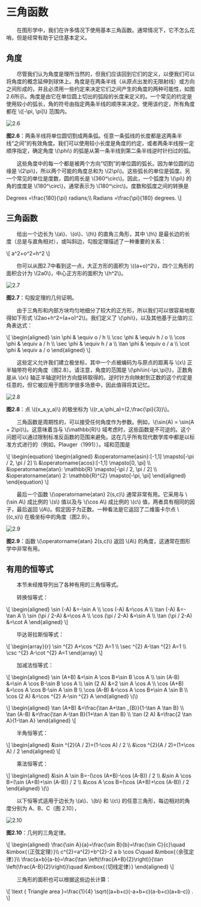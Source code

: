 # 三角函数

&emsp;&emsp;在图形学中，我们在许多情况下使用基本三角函数。通常情况下，它不怎么花哨，但是经常有助于记住基本定义。

## 角度

&emsp;&emsp;尽管我们认为角度是理所当然的，但我们应该回到它们的定义，以便我们可以将角度的概念延伸到球体上。角度是在两条半线（从原点出发的无限射线）或方向之间形成的，并且必须用一些约定来决定它们之间产生的角度的两种可能性，如图2.6所示。角度是由它在单位圆上切出的弧段的长度来定义的。一个常见的约定是使用较小的弧长，角的符号由指定两条半线的顺序来决定。使用该约定，所有角度都在 \\([-\pi, \pi]\\) 范围内。

![2.6](./img/2.6.png)

**图2.6**：两条半线将单位圆切割成两条弧。任意一条弧线的长度都是这两条半线“之间”的有效角度。我们可以使用较小长度是角度的约定，或者两条半线按一定顺序指定，确定角度 \\(\phi\\) 的弧是从第一条半线到第二条半线逆时针扫过的弧。

&emsp;&emsp;这些角度中的每一个都是被两个方向“切割”的单位圆的弧长。因为单位圆的边缘是 \\(2\pi\\)，所以两个可能的角度总和为 \\(2\pi\\)。这些弧长的单位是弧度。另一个常见的单位是度数，圆的周长是 \\(360^\circ\\)。因此，一个弧度为 \\(\pi\\) 的角的度度是 \\(180^\circ\\)，通常表示为 \\(180^\circ\\)。度数和弧度之间的转换是

Degrees =\frac{180}{\pi} radians;\\\\
Radians =\frac{\pi}{180} degrees.
\\]

## 三角函数

&emsp;&emsp;给出一个边长为 \\(a\\)、\\(o\\)、\\(h\\) 的直角三角形，其中 \\(h\\) 是最长边的长度（总是与直角相对），或叫斜边，勾股定理描述了一种重要的关系：

\\[
a^2+o^2=h^2
\\]

&emsp;&emsp;你可以从图2.7中看到这一点，大正方形的面积为 \\((a+o)^2\\)，四个三角形的面积合计为 \\(2a0\\)，中心正方形的面积为 \\(h^2\\)。

![2.7](./img/2.7.png)

**图2.7**：勾股定理的几何证明。

&emsp;&emsp;由于三角形和内部方块均匀地细分了较大的正方形，所以我们可以很容易地取得如下形式 \\(2ao+h^2=(a+o)^2\\)。我们定义了 \\(\phi\\)，以及其他基于比值的三角表达式：

\\[
\begin{aligned}
\sin \phi & \equiv o / h \\\\
\csc \phi & \equiv h / o \\\\
\cos \phi & \equiv a / h \\\\
\sec \phi & \equiv h / a \\\\
\tan \phi & \equiv o / a \\\\
\cot \phi & \equiv a / o
\end{aligned}
\\]

&emsp;&emsp;这些定义允许我们建立极坐标，其中一个点被编码为与原点的距离与 \\(x\\) 正半轴带符号的角度（图2.8）。请注意，角度的范围是 \\(\phi\in(-\pi,\pi]\\)，正数角是从 \\(x\\) 轴正半轴逆时针方向旋转取得的。逆时针方向映射到正数的这个约定是任意的，但它被应用于图形学很多场景中，因此值得将其记忆。

![2.8](./img/2.8.png)

**图2.8**：点 \\((x_a,y_a)\\) 的极坐标为 \\((r_a,\phi_a)=(2,\frac{\pi}{3})\\)。

&emsp;&emsp;三角函数是周期性的，可以接受任何角度作为参数。例如，\\(\sin(A) = \sin(A + 2\pi)\\)。这意味着当与 \\(\mathbb{R}\\) 域考虑时，这些函数是不可逆的。这个问题可以通过限制标准反函数的范围来避免。这在几乎所有现代数学库中都是以标准方式进行的（例如，Plauger（1991））。域和范围是

\\[
\begin{equation}
\begin{aligned}
&\operatorname{asin}:[-1,1] \mapsto[-\pi / 2, \pi / 2] \\\\
&\operatorname{acos}:[-1,1] \mapsto[0, \pi] \\\\
&\operatorname{atan}: \mathbb{R} \mapsto[-\pi / 2, \pi / 2] \\\\
&\operatorname{atan} 2: \mathbb{R}^{2} \mapsto[-\pi, \pi]
\end{aligned}
\end{equation}
\\]

&emsp;&emsp;最后一个函数 \\(\operatorname{atan} 2(s,c)\\) 通常非常有用。它采用与 \\(\sin A\\) 成比例的 \\(s\\) 值以及与 \\(\cos A\\) 成比例的 \\(c\\) 值，两者具有相同的因子，最后返回 \\(A\\)。假定因子为正数。一种看法是它返回了二维笛卡尔点 \\((c,s)\\) 在极坐标中的角度（图2.9）。

![2.9](./img/2.9.png)

**图2.9**：函数 \\(\operatorname{atan} 2(s,c)\\) 返回 \\(A\\) 的角度，这通常在图形学中非常有用。

## 有用的恒等式

&emsp;&emsp;本节未经推导列出了各种有用的三角恒等式。

&emsp;&emsp;转换恒等式：

\\[
\begin{aligned}
\sin (-A) &=-\sin A \\\\
\cos (-A) &=\cos A \\\\
\tan (-A) &=-\tan A \\\\
\sin (\pi / 2-A) &=\cos A \\\\
\cos (\pi / 2-A) &=\sin A \\\\
\tan (\pi / 2-A) &=\cot A
\end{aligned}
\\]

&emsp;&emsp;毕达哥拉斯恒等式：

\\[
\begin{array}{r}
\sin ^{2} A+\cos ^{2} A=1 \\\\
\sec ^{2} A-\tan ^{2} A=1 \\\\
\csc ^{2} A-\cot ^{2} A=1
\end{array}
\\]

&emsp;&emsp;加减法恒等式：

\\[
\begin{aligned}
\sin (A+B) &=\sin A \cos B+\sin B \cos A \\\\
\sin (A-B) &=\sin A \cos B-\sin B \cos A \\\\
\sin (2 A) &=2 \sin A \cos A \\\\
\cos (A+B) &=\cos A \cos B-\sin A \sin B \\\\
\cos (A-B) &=\cos A \cos B+\sin A \sin B \\\\
\cos (2 A) &=\cos ^{2} A-\sin ^{2} A
\end{aligned}
\\(\\)

\\]
\begin{aligned}
\tan (A+B) &=\frac{\tan A+\tan _{B}}{1-\tan A \tan B} \\\\
\tan (A-B) &=\frac{\tan A-\tan B}{1+\tan A \tan B} \\\\
\tan (2 A) &=\frac{2 \tan A}{1-\tan A}
\end{aligned}
\\[

&emsp;&emsp;半角恒等式：

\\]
\begin{aligned}
&\sin ^{2}(A / 2)=(1-\cos A) / 2 \\\\
&\cos ^{2}(A / 2)=(1+\cos A) / 2
\end{aligned}
\\[

&emsp;&emsp;乘法恒等式：

\\]
\begin{aligned}
&\sin A \sin B=-(\cos (A+B)-\cos (A-B)) / 2 \\\\
&\sin A \cos B=(\sin (A+B)+\sin (A-B)) / 2 \\\\
&\cos A \cos B=(\cos (A+B)+\cos (A-B)) / 2
\end{aligned}
\\(\\)

&emsp;&emsp;以下恒等式适用于边长为 \\(a\\)、\\(b\\) 和 \\(c\\) 的任意三角形，每边相对的角度分别为 A、B、C（图 2.10），

![2.10](./img/2.10.png)

**图2.10**：几何的三角定律。

\\[
\begin{aligned}
\frac{\sin A}{a}=\frac{\sin B}{b}=\frac{\sin C}{c}\quad &\mbox{（正弦定理）}\\\\
c^{2}=a^{2}+b^{2}-2 a b \cos C\quad &\mbox{（余弦定律）}\\\\
\frac{a+b}{a-b}=\frac{\tan \left(\frac{A+B}{2}\right)}{\tan \left(\frac{A-B}{2}\right)}\quad &\mbox{（切线定律）}
\end{aligned}
\\]

&emsp;&emsp;三角形的面积也可以根据这些边长计算：

\\[
\text { Triangle area }=\frac{1}{4} \sqrt{(a+b+c)(-a+b+c)(a-b+c)(a+b-c)} .
\\]